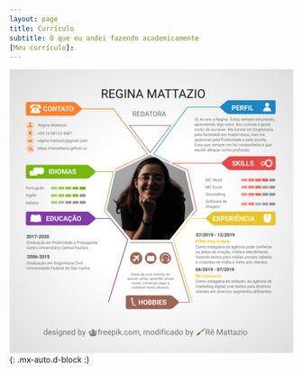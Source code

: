 ```yaml
---
layout: page
title: Currículo
subtitle: O que eu andei fazendo academicamente
[Meu currículo]:
---
```


![curriculo](/assets/img/curriculo2.svg){: .mx-auto.d-block :}
